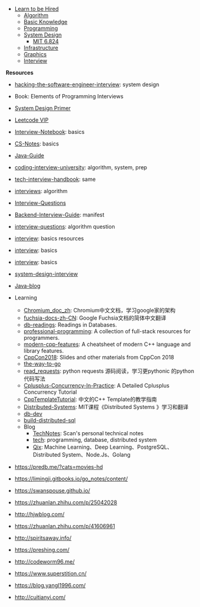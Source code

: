 -   [Learn to be Hired](#learn-to-be-hired)
    -   [Algorithm](./algorithm.md)
    -   [Basic Knowledge](./basics.md)
    -   [Programming](./programming.md)
    -   [System Design](./system-design.md)
        -   [MIT 6.824](./mit.6.824.md)
    -   [Infrastructure](./infra.md)
    -   [Graphics](./graphics.md)
    -   [Interview](./interview.md)

**Resources**

-   [hacking-the-software-engineer-interview](https://puncsky.com/hacking-the-software-engineer-interview/): system design
-   Book: Elements of Programming Interviews
-   [System Design
    Primer](https://github.com/donnemartin/system-design-primer)
-   [Leetcode VIP](http://206.81.6.248:12306/leetcode/algorithm)
-   [Interview-Notebook](https://github.com/jianghui-galaxy/Interview-Notebook): basics
-   [CS-Notes](https://github.com/CyC2018/CS-Notes): basics
-   [Java-Guide](https://github.com/Snailclimb/JavaGuide)
-   [coding-interview-university](https://github.com/jwasham/coding-interview-university): algorithm, system, prep
-   [tech-interview-handbook](https://github.com/yangshun/tech-interview-handbook): same
-   [interviews](https://github.com/kdn251/interviews): algorithm
-   [Interview-Questions](https://github.com/rishabh115/Interview-Questions)
-   [Backend-Interview-Guide](https://github.com/CyC2018/Backend-Interview-Guide): manifest
-   [interview-questions](https://github.com/mission-peace/interview): algorithm question
-   [interview](https://github.com/andreis/interview): basics resources
-   [interview](https://github.com/huihut/interview): basics
-   [interview](https://hit-alibaba.github.io/interview/index.html): basics
-   [system-design-interview](https://github.com/checkcheckzz/system-design-interview)
-   [Java-blog](https://zhuanlan.zhihu.com/hinus)
-   Learning
    -   [Chromium\_doc\_zh](https://github.com/ahangchen/Chromium_doc_zh):
        Chromium中文文档，学习google家的架构
    -   [fuchsia-docs-zh-CN](https://github.com/zhangpf/fuchsia-docs-zh-CN):
        Google Fuchsia文档的简体中文翻译
    -   [db-readings](https://github.com/rxin/db-readings): Readings in
        Databases.
    -   [professional-programming](https://github.com/charlax/professional-programming):
        A collection of full-stack resources for programmers.
    -   [modern-cpp-features](https://github.com/AnthonyCalandra/modern-cpp-features):
        A cheatsheet of modern C++ language and library features.
    -   [CppCon2018](https://github.com/CppCon/CppCon2018): Slides and
        other materials from CppCon 2018
    -   [the-way-to-go](https://github.com/Unknwon/the-way-to-go_ZH_CN)
    -   [read\_requests](https://github.com/wangshunping/read_requests):
        python requests 源码阅读，学习更pythonic 的python代码写法
    -   [Cplusplus-Concurrency-In-Practice](https://github.com/forhappy/Cplusplus-Concurrency-In-Practice):
        A Detailed Cplusplus Concurrency Tutorial
    -   [CppTemplateTutorial](https://github.com/wuye9036/CppTemplateTutorial):
        中文的C++ Template的教学指南
    -   [Distributed-Systems](https://github.com/feixiao/Distributed-Systems):
        MIT课程《Distributed Systems 》学习和翻译
    -   [db-dev](https://github.com/huachaohuang/awesome-dbdev)
    -   [build-distributed-sql](https://github.com/ngaut/builddatabase)
    -   Blog
        -   [TechNotes](https://github.com/GHScan/TechNotes): Scan's
            personal technical notes
        -   [tech](https://github.com/hedengcheng/tech): programming,
            database, distributed system
        -   [Qix](https://github.com/ty4z2008/Qix): Machine
            Learning、Deep Learning、PostgreSQL、Distributed
            System、Node.Js、Golang


-   https://predb.me/?cats=movies-hd
-   https://limingji.gitbooks.io/go_notes/content/
-   https://swanspouse.github.io/
-   https://zhuanlan.zhihu.com/p/25042028
-   http://hjwblog.com/
-   https://zhuanlan.zhihu.com/p/41606961
-   http://spiritsaway.info/
-   https://preshing.com/
-   http://codeworm96.me/
-   https://www.superstition.cn/
-   https://blog.yangl1996.com/
-   http://cuitianyi.com/
